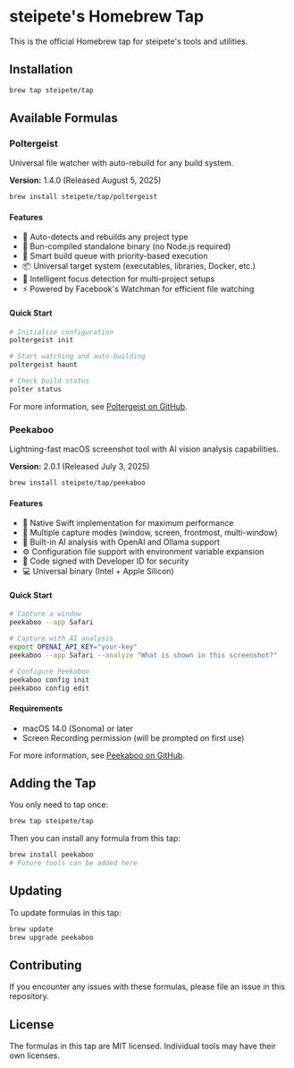 # steipete's Homebrew Tap

This is the official Homebrew tap for steipete's tools and utilities.

## Installation

```bash
brew tap steipete/tap
```

## Available Formulas

### Poltergeist

Universal file watcher with auto-rebuild for any build system.

**Version:** 1.4.0 (Released August 5, 2025)

```bash
brew install steipete/tap/poltergeist
```

#### Features

- 👻 Auto-detects and rebuilds any project type
- 🚀 Bun-compiled standalone binary (no Node.js required)
- 🔨 Smart build queue with priority-based execution
- 📦 Universal target system (executables, libraries, Docker, etc.)
- 🎯 Intelligent focus detection for multi-project setups
- ⚡ Powered by Facebook's Watchman for efficient file watching

#### Quick Start

```bash
# Initialize configuration
poltergeist init

# Start watching and auto-building
poltergeist haunt

# Check build status
polter status
```

For more information, see [Poltergeist on GitHub](https://github.com/steipete/poltergeist).

### Peekaboo

Lightning-fast macOS screenshot tool with AI vision analysis capabilities.

**Version:** 2.0.1 (Released July 3, 2025)

```bash
brew install steipete/tap/peekaboo
```

#### Features

- 🚀 Native Swift implementation for maximum performance
- 📸 Multiple capture modes (window, screen, frontmost, multi-window)
- 🤖 Built-in AI analysis with OpenAI and Ollama support
- ⚙️ Configuration file support with environment variable expansion
- 🔏 Code signed with Developer ID for security
- 💻 Universal binary (Intel + Apple Silicon)

#### Quick Start

```bash
# Capture a window
peekaboo --app Safari

# Capture with AI analysis
export OPENAI_API_KEY="your-key"
peekaboo --app Safari --analyze "What is shown in this screenshot?"

# Configure Peekaboo
peekaboo config init
peekaboo config edit
```

#### Requirements

- macOS 14.0 (Sonoma) or later
- Screen Recording permission (will be prompted on first use)

For more information, see [Peekaboo on GitHub](https://github.com/steipete/peekaboo).

## Adding the Tap

You only need to tap once:

```bash
brew tap steipete/tap
```

Then you can install any formula from this tap:

```bash
brew install peekaboo
# Future tools can be added here
```

## Updating

To update formulas in this tap:

```bash
brew update
brew upgrade peekaboo
```

## Contributing

If you encounter any issues with these formulas, please file an issue in this repository.

## License

The formulas in this tap are MIT licensed. Individual tools may have their own licenses.